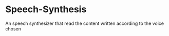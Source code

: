 # Speech-Synthesis
An speech synthesizer that read the content written according to the voice chosen 
